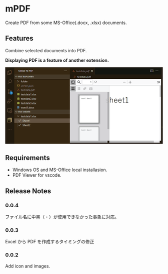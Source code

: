 # mPDF

Create PDF from some MS-Office(.docx, .xlsx) documents.

## Features

Combine selected documents into PDF.

**Displaying PDF is a feature of another extension.**

![usage](images/usage.gif)
## Requirements

- Windows OS and MS-Office local installasion.
- PDF Viewer for vscode. 

## Release Notes

### 0.0.4

ファイル名に中黒（・）が使用できなかった事象に対応。

### 0.0.3

Excel から PDF を作成するタイミングの修正

### 0.0.2

Add icon and images.
